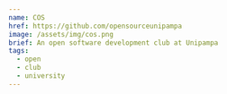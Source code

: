 ```yaml
---
name: COS
href: https://github.com/opensourceunipampa
image: /assets/img/cos.png
brief: An open software development club at Unipampa
tags:
  - open
  - club
  - university
---
```

